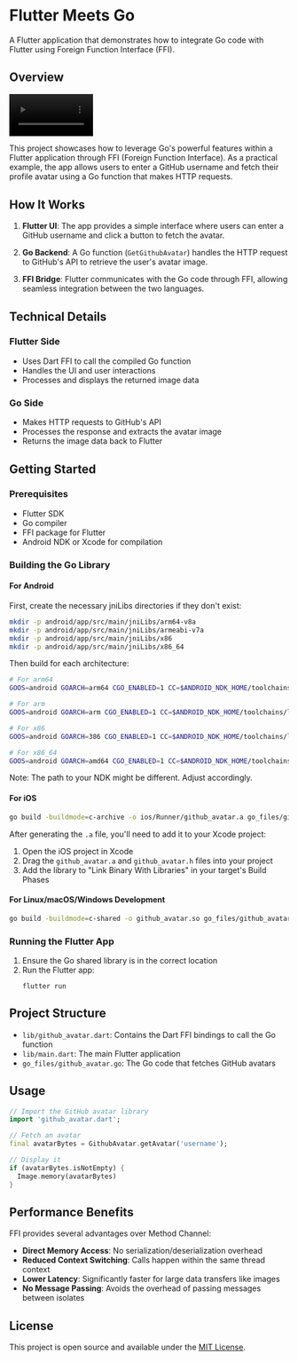 # Flutter Meets Go

A Flutter application that demonstrates how to integrate Go code with Flutter using Foreign Function Interface (FFI).

## Overview

<video src="https://github.com/user-attachments/assets/07530363-a811-44f5-a200-b4e1eb784413" width="30%" controls> </video>

This project showcases how to leverage Go's powerful features within a Flutter application through FFI (Foreign Function Interface). As a practical example, the app allows users to enter a GitHub username and fetch their profile avatar using a Go function that makes HTTP requests.

## How It Works

1. **Flutter UI**: The app provides a simple interface where users can enter a GitHub username and click a button to fetch the avatar.

2. **Go Backend**: A Go function (`GetGithubAvatar`) handles the HTTP request to GitHub's API to retrieve the user's avatar image.

3. **FFI Bridge**: Flutter communicates with the Go code through FFI, allowing seamless integration between the two languages.

## Technical Details

### Flutter Side
- Uses Dart FFI to call the compiled Go function
- Handles the UI and user interactions
- Processes and displays the returned image data

### Go Side
- Makes HTTP requests to GitHub's API
- Processes the response and extracts the avatar image
- Returns the image data back to Flutter

## Getting Started

### Prerequisites
- Flutter SDK
- Go compiler
- FFI package for Flutter
- Android NDK or Xcode for compilation

### Building the Go Library

#### For Android

First, create the necessary jniLibs directories if they don't exist:

```bash
mkdir -p android/app/src/main/jniLibs/arm64-v8a
mkdir -p android/app/src/main/jniLibs/armeabi-v7a
mkdir -p android/app/src/main/jniLibs/x86
mkdir -p android/app/src/main/jniLibs/x86_64
```

Then build for each architecture:

```bash
# For arm64
GOOS=android GOARCH=arm64 CGO_ENABLED=1 CC=$ANDROID_NDK_HOME/toolchains/llvm/prebuilt/darwin-x86_64/bin/aarch64-linux-android21-clang go build -buildmode=c-shared -o android/app/src/main/jniLibs/arm64-v8a/github_avatar.so go_files/github_avatar.go

# For arm
GOOS=android GOARCH=arm CGO_ENABLED=1 CC=$ANDROID_NDK_HOME/toolchains/llvm/prebuilt/darwin-x86_64/bin/armv7a-linux-androideabi21-clang go build -buildmode=c-shared -o android/app/src/main/jniLibs/armeabi-v7a/github_avatar.so go_files/github_avatar.go

# For x86
GOOS=android GOARCH=386 CGO_ENABLED=1 CC=$ANDROID_NDK_HOME/toolchains/llvm/prebuilt/darwin-x86_64/bin/i686-linux-android21-clang go build -buildmode=c-shared -o android/app/src/main/jniLibs/x86/github_avatar.so go_files/github_avatar.go

# For x86_64
GOOS=android GOARCH=amd64 CGO_ENABLED=1 CC=$ANDROID_NDK_HOME/toolchains/llvm/prebuilt/darwin-x86_64/bin/x86_64-linux-android21-clang go build -buildmode=c-shared -o android/app/src/main/jniLibs/x86_64/github_avatar.so go_files/github_avatar.go
```

Note: The path to your NDK might be different. Adjust accordingly.

#### For iOS
```bash
go build -buildmode=c-archive -o ios/Runner/github_avatar.a go_files/github_avatar.go
```

After generating the `.a` file, you'll need to add it to your Xcode project:
1. Open the iOS project in Xcode
2. Drag the `github_avatar.a` and `github_avatar.h` files into your project
3. Add the library to "Link Binary With Libraries" in your target's Build Phases

#### For Linux/macOS/Windows Development
```bash
go build -buildmode=c-shared -o github_avatar.so go_files/github_avatar.go
```

### Running the Flutter App
1. Ensure the Go shared library is in the correct location
2. Run the Flutter app:
   ```
   flutter run
   ```

## Project Structure
- `lib/github_avatar.dart`: Contains the Dart FFI bindings to call the Go function
- `lib/main.dart`: The main Flutter application
- `go_files/github_avatar.go`: The Go code that fetches GitHub avatars

## Usage

```dart
// Import the GitHub avatar library
import 'github_avatar.dart';

// Fetch an avatar
final avatarBytes = GithubAvatar.getAvatar('username');

// Display it
if (avatarBytes.isNotEmpty) {
  Image.memory(avatarBytes)
}
```

## Performance Benefits

FFI provides several advantages over Method Channel:
- **Direct Memory Access**: No serialization/deserialization overhead
- **Reduced Context Switching**: Calls happen within the same thread context
- **Lower Latency**: Significantly faster for large data transfers like images
- **No Message Passing**: Avoids the overhead of passing messages between isolates

## License
This project is open source and available under the [MIT License](LICENSE).

